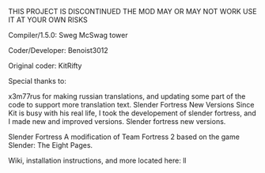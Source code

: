 THIS PROJECT IS DISCONTINUED THE MOD MAY OR MAY NOT WORK USE IT AT YOUR OWN RISKS

Compiler/1.5.0: Sweg McSwag tower

Coder/Developer: Benoist3012

Original coder: KitRifty

Special thanks to:

x3m77rus for making russian translations, and updating some part of the code to support more translation text.
Slender Fortress New Versions
Since Kit is busy with his real life, I took the developement of slender fortress, and I made new and improved versions. Slender fortress new versions.



Slender Fortress
A modification of Team Fortress 2 based on the game Slender: The Eight Pages.

Wiki, installation instructions, and more located here:
ll
